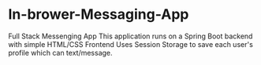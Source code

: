 # In-brower-Messaging-App
Full Stack Messenging App
This application runs on a Spring Boot backend with simple HTML/CSS Frontend
Uses Session Storage to save each user's profile which can text/message.
